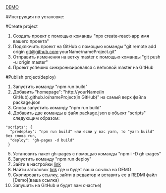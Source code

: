 [DEMO](https://oivannikov.github.io/game_millioner/)

#Инструкция по установке:

  #Create project


  1) Создать проект с помощью команды "npx create-react-app имя вашего проекта"
  2) Подключить проект на GitHub с помощью команды "git remote add origin git@github.com:yourName/nameProject.git"
  3) Отправить изменения на ветку master с помощью команды "git push -u origin master"
  4) Проект успешно синхронизировался с ветковой master на GitHub

  #Publish project(deploy)


  1) Запустить команду "npm run build"
  2) Добавить  "homepage": "http://yourName(in GitHub).github.io/nameProject(in GitHub)" на самый верх файла package.json
  3) Cнова запустить команду "npm run build"
  4) Добавить две команды в файл package.json в объект "scripts" следующим образом: 

    "scripts": {
      "predeploy": "npm run build" или если у вас yarn, то "yarn build" без слова run,
      "deploy": "gh-pages -d build"
     }

  5) Установить пакет gh-pages c помощью команды "npm i -D gh-pages"
  6) Запустить команду "npm run deploy"
  7) Зайти в настройки [link](https://prnt.sc/uxe0vz)
  8) Найти заголовок [link](https://prnt.sc/uxe14g) где и будет ваша ссылка на DEMO
  9) Скопировать ссылку, зайти в редактор и вставить ее в REDMI файл [Demo](ваша ссылка)
  10) Запушить на GitHub и будет вам счастье) 
